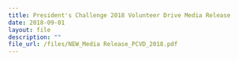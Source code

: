 ```yaml
---
title: President's Challenge 2018 Volunteer Drive Media Release
date: 2018-09-01
layout: file
description: ""
file_url: /files/NEW_Media Release_PCVD_2018.pdf
---
```

